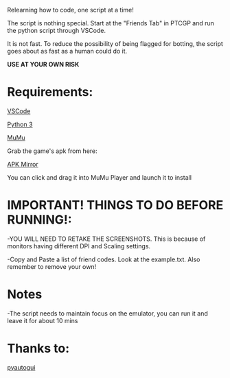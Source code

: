 Relearning how to code, one script at a time!

The script is nothing special. Start at the "Friends Tab" in PTCGP and run the python script through VSCode.

It is not fast. To reduce the possibility of being flagged for botting, the script goes about as fast as a human could do it.

**USE AT YOUR OWN RISK**

# Requirements:

[VSCode](https://code.visualstudio.com/)

[Python 3](https://www.python.org/downloads/windows/)

[MuMu](https://www.mumuplayer.com/)

Grab the game's apk from here:

[APK Mirror](https://www.apkmirror.com/)

You can click and drag it into MuMu Player and launch it to install

# IMPORTANT! THINGS TO DO BEFORE RUNNING!:

-YOU WILL NEED TO RETAKE THE SCREENSHOTS. This is because of monitors having different DPI and Scaling settings.

-Copy and Paste a list of friend codes. Look at the example.txt. Also remember to remove your own!

# Notes

-The script needs to maintain focus on the emulator, you can run it and leave it for about 10 mins

# Thanks to:

[pyautogui](https://github.com/asweigart/pyautogui)

